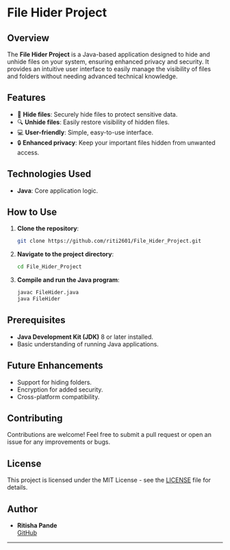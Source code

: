 # File Hider Project

## Overview
The **File Hider Project** is a Java-based application designed to hide and unhide files on your system, ensuring enhanced privacy and security. It provides an intuitive user interface to easily manage the visibility of files and folders without needing advanced technical knowledge.

## Features
- 📁 **Hide files**: Securely hide files to protect sensitive data.
- 🔍 **Unhide files**: Easily restore visibility of hidden files.
- 💻 **User-friendly**: Simple, easy-to-use interface.
- 🔒 **Enhanced privacy**: Keep your important files hidden from unwanted access.

## Technologies Used
- **Java**: Core application logic.


## How to Use
1. **Clone the repository**:
    ```bash
    git clone https://github.com/riti2601/File_Hider_Project.git
    ```
2. **Navigate to the project directory**:
    ```bash
    cd File_Hider_Project
    ```
3. **Compile and run the Java program**:
    ```bash
    javac FileHider.java
    java FileHider
    ```

## Prerequisites
- **Java Development Kit (JDK)** 8 or later installed.
- Basic understanding of running Java applications.

## Future Enhancements
- Support for hiding folders.
- Encryption for added security.
- Cross-platform compatibility.

## Contributing
Contributions are welcome! Feel free to submit a pull request or open an issue for any improvements or bugs.

## License
This project is licensed under the MIT License - see the [LICENSE](LICENSE) file for details.

## Author
- **Ritisha Pande**  
  [GitHub](https://github.com/riti2601)

---


